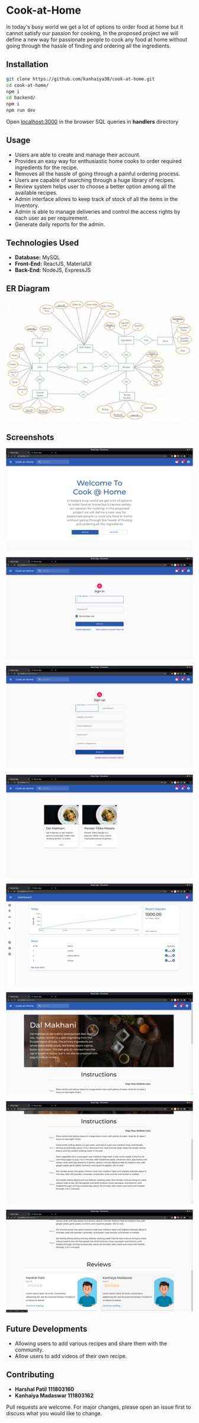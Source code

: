 # Cook-at-Home

In today's busy world we get a lot of options to order food at home but it cannot satisfy our passion for cooking, In the proposed project we will define a new way for passionate people to cook any food at home without going through the hassle of finding and ordering all the ingredients.

## Installation


```bash
git clone https://github.com/kanhaiya38/cook-at-home.git
cd cook-at-home/
npm i
cd backend/
npm i
npm run dev
```
Open [localhost:3000](http://localhost:3000/) in the browser
SQL queries in **handlers** directory 
## Usage

- Users are able to create and manage their account.
- Provides an easy way for enthusiastic home cooks to order required ingredients for the recipe.
- Removes all the hassle of going through a painful ordering process.
- Users are capable of searching through a huge library of recipes.
- Review system helps user to choose a better option among all the available recipes.
- Admin interface allows to keep track of stock of all the items in the inventory.
- Admin is able to manage deliveries and control the access rights by each user as per requirement.
- Generate daily reports for the admin.

## Technologies Used

- **Database:** MySQL
- **Front-End:** ReactJS, MaterialUI
- **Back-End:** NodeJS, ExpressJS 

## ER Diagram
![ER Diagram](./ER.png) 

## Screenshots

![image1](./screenshots/Screenshot%20from%202020-11-01%2022-31-49.png)

![image2](./screenshots/Screenshot%20from%202020-11-01%2022-32-02.png)

![image3](./screenshots/Screenshot%20from%202020-11-01%2022-32-09.png)

![image4](./screenshots/Screenshot%20from%202020-11-01%2022-33-14.png)

![image5](./screenshots/Screenshot%20from%202020-11-01%2022-34-11.png)

![image6](./screenshots/Screenshot%20from%202020-11-01%2022-38-30.png)

![image7](./screenshots/Screenshot%20from%202020-11-01%2022-38-35.png)

![image8](./screenshots/Screenshot%20from%202020-11-01%2022-38-40.png)
## Future Developments
- Allowing users to add various recipes and share them with the community. 
- Allow users to add videos of their own recipe.
## Contributing
- **Harshal Patil 111803160**
- **Kanhaiya Madaswar 111803162**
 
Pull requests are welcome. For major changes, please open an issue first to discuss what you would like to change.
